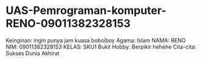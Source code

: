 # UAS-Pemrograman-komputer-RENO-09011382328153
Keinginan: ingin punya jam kuasa boboiboy
Agama: Islam
NAMA: RENO
NIM: 09011382328153
KELAS: SKU1 Bukit
Hobby: Berpikir hehehe
Cita-cita: Sukses Dunia Akhirat

